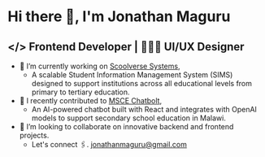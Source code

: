 # Hi there 👋, I'm Jonathan Maguru
## </> Frontend Developer | 🧑🏾‍💻 UI/UX Designer

- 🔭 I’m currently working on [Scoolverse Systems](https://scoolverse.edu),
  - A scalable Student Information Management System (SIMS) designed to support institutions across all educational levels from primary to tertiary education.
- 🌱 I recently contributed to [MSCE Chatbolt](https://msce-chatbolt.netlify.app),
  - An AI-powered chatbot built with React and integrates with OpenAI models to support secondary school education in Malawi.
- 👯 I’m looking to collaborate on innovative backend and frontend projects.
  - Let's connect 🖇️. jonathanmaguru@gmail.com
<!--
**JONATHAN-MAGURU/JONATHAN-MAGURU** is a ✨ _special_ ✨ repository because its `README.md` (this file) appears on your GitHub profile.

Here are some ideas to get you started:

- 🔭 I’m currently working on ...
- 🌱 I’m currently learning ...
- 👯 I’m looking to collaborate on ...
- 🤔 I’m looking for help with ...
- 💬 Ask me about ...
- 📫 How to reach me: ...
- 😄 Pronouns: ...
- ⚡ Fun fact: ...
-->
